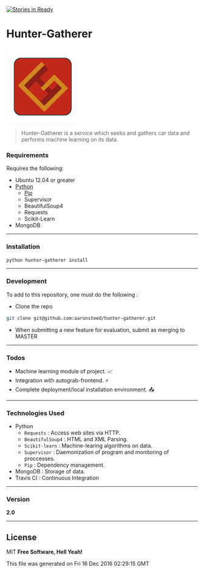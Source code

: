[![Stories in Ready](https://badge.waffle.io/aaronsteed/hunter-gatherer.png?label=ready&title=Ready)](https://waffle.io/aaronsteed/hunter-gatherer)
# Hunter-Gatherer
<img src="https://github.com/aaronsteed/hunter-gatherer/raw/master/resources/static/images/logo.png" alt="alt text" width="200" height="200" style="display:inline;">

> Hunter-Gatherer is a service which seeks and gathers car data and performs machine learning on its data. 

### Requirements
Requires the following: 
- Ubuntu 12.04 or greater
- [Python](https://www.python.org/downloads/)
    - [Pip]([Python](https://www.python.org/downloads/))
    - Supervisor
    - BeautifulSoup4
    - Requests
    - Scikit-Learn
- MongoDB 

---
### Installation

```sh
python hunter-gatherer install
```
---
### Development
To add to this repository, one must do the following :
- Clone the repo
```sh
git clone git@github.com:aaronsteed/hunter-gatherer.git
```
- When submitting a new feature for evaluation, submit as merging to MASTER
---
### Todos

 - Machine learning module of project. :chart_with_upwards_trend:
 - Integration with autograb-frontend. :zap:
 - Complete deployment/local installation environment. :outbox_tray:
 
---
### Technologies Used
- Python 
    - ```Requests``` : Access web sites via HTTP.
    - ```BeautifulSoup4``` : HTML and XML Parsing. 
    - ```Scikit-learn``` : Machine-learing algorithms on data.
    - ```Supervisor``` : Daemonization of program and monitoring of proccesses. 
    - ```Pip``` : Dependency management.
- MongoDB : Storage of data.
- Travis CI : Continuous Integration

---
### Version
**2.0**

---
License
---

MIT
**Free Software, Hell Yeah!**

This file was generated on Fri 16 Dec 2016 02:29:15 GMT
